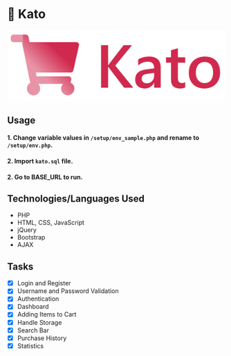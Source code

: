 # 🛒 Kato

<p align="center">
  <img src="katologo.PNG" alt="Kato"/>
</p>

## Usage

#### 1. Change variable values in `/setup/env_sample.php` and rename to `/setup/env.php`.
#### 2. Import `kato.sql` file.
#### 2. Go to BASE_URL to run.

## Technologies/Languages Used

- PHP
- HTML, CSS, JavaScript
- jQuery
- Bootstrap
- AJAX

## Tasks

- [x] Login and Register
- [x] Username and Password Validation
- [x] Authentication
- [x] Dashboard
- [x] Adding Items to Cart
- [x] Handle Storage
- [x] Search Bar
- [x] Purchase History
- [x] Statistics
